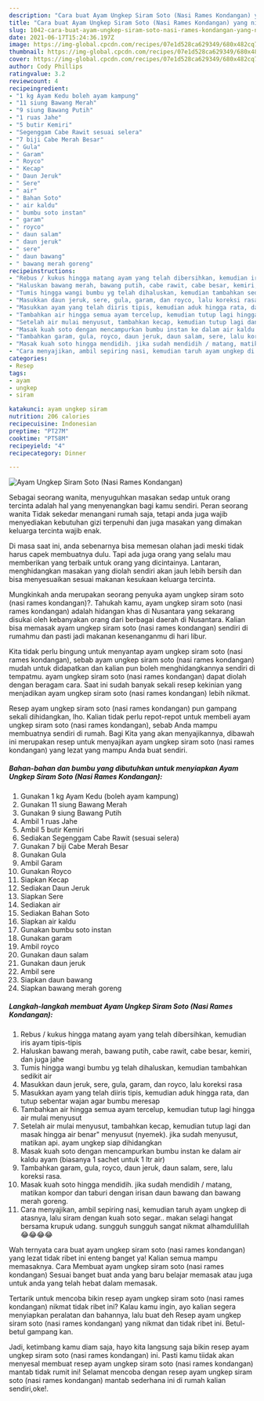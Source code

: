 ```yaml
---
description: "Cara buat Ayam Ungkep Siram Soto (Nasi Rames Kondangan) yang nikmat Untuk Jualan"
title: "Cara buat Ayam Ungkep Siram Soto (Nasi Rames Kondangan) yang nikmat Untuk Jualan"
slug: 1042-cara-buat-ayam-ungkep-siram-soto-nasi-rames-kondangan-yang-nikmat-untuk-jualan
date: 2021-06-17T15:24:36.197Z
image: https://img-global.cpcdn.com/recipes/07e1d528ca629349/680x482cq70/ayam-ungkep-siram-soto-nasi-rames-kondangan-foto-resep-utama.jpg
thumbnail: https://img-global.cpcdn.com/recipes/07e1d528ca629349/680x482cq70/ayam-ungkep-siram-soto-nasi-rames-kondangan-foto-resep-utama.jpg
cover: https://img-global.cpcdn.com/recipes/07e1d528ca629349/680x482cq70/ayam-ungkep-siram-soto-nasi-rames-kondangan-foto-resep-utama.jpg
author: Cody Phillips
ratingvalue: 3.2
reviewcount: 4
recipeingredient:
- "1 kg Ayam Kedu boleh ayam kampung"
- "11 siung Bawang Merah"
- "9 siung Bawang Putih"
- "1 ruas Jahe"
- "5 butir Kemiri"
- "Segenggam Cabe Rawit sesuai selera"
- "7 biji Cabe Merah Besar"
- " Gula"
- " Garam"
- " Royco"
- " Kecap"
- " Daun Jeruk"
- " Sere"
- " air"
- " Bahan Soto"
- " air kaldu"
- " bumbu soto instan"
- " garam"
- " royco"
- " daun salam"
- " daun jeruk"
- " sere"
- " daun bawang"
- " bawang merah goreng"
recipeinstructions:
- "Rebus / kukus hingga matang ayam yang telah dibersihkan, kemudian iris ayam tipis-tipis"
- "Haluskan bawang merah, bawang putih, cabe rawit, cabe besar, kemiri, dan juga jahe"
- "Tumis hingga wangi bumbu yg telah dihaluskan, kemudian tambahkan sedikit air"
- "Masukkan daun jeruk, sere, gula, garam, dan royco, lalu koreksi rasa"
- "Masukkan ayam yang telah diiris tipis, kemudian aduk hingga rata, dan tutup sebentar wajan agar bumbu meresap"
- "Tambahkan air hingga semua ayam tercelup, kemudian tutup lagi hingga air mulai menyusut"
- "Setelah air mulai menyusut, tambahkan kecap, kemudian tutup lagi dan masak hingga air benar&#34; menyusut (nyemek). jika sudah menyusut, matikan api. ayam ungkep siap dihidangkan"
- "Masak kuah soto dengan mencampurkan bumbu instan ke dalam air kaldu ayam (biasanya 1 sachet untuk 1 ltr air)"
- "Tambahkan garam, gula, royco, daun jeruk, daun salam, sere, lalu koreksi rasa."
- "Masak kuah soto hingga mendidih. jika sudah mendidih / matang, matikan kompor dan taburi dengan irisan daun bawang dan bawang merah goreng."
- "Cara menyajikan, ambil sepiring nasi, kemudian taruh ayam ungkep di atasnya, lalu siram dengan kuah soto segar.. makan selagi hangat bersama krupuk udang. sungguh sungguh sangat nikmat alhamdulillah 😂😂😂😂"
categories:
- Resep
tags:
- ayam
- ungkep
- siram

katakunci: ayam ungkep siram 
nutrition: 206 calories
recipecuisine: Indonesian
preptime: "PT27M"
cooktime: "PT58M"
recipeyield: "4"
recipecategory: Dinner

---
```



![Ayam Ungkep Siram Soto (Nasi Rames Kondangan)](https://img-global.cpcdn.com/recipes/07e1d528ca629349/680x482cq70/ayam-ungkep-siram-soto-nasi-rames-kondangan-foto-resep-utama.jpg)

Sebagai seorang wanita, menyuguhkan masakan sedap untuk orang tercinta adalah hal yang menyenangkan bagi kamu sendiri. Peran seorang  wanita Tidak sekedar menangani rumah saja, tetapi anda juga wajib menyediakan kebutuhan gizi terpenuhi dan juga masakan yang dimakan keluarga tercinta wajib enak.

Di masa  saat ini, anda sebenarnya bisa memesan olahan jadi meski tidak harus capek membuatnya dulu. Tapi ada juga orang yang selalu mau memberikan yang terbaik untuk orang yang dicintainya. Lantaran, menghidangkan masakan yang diolah sendiri akan jauh lebih bersih dan bisa menyesuaikan sesuai makanan kesukaan keluarga tercinta. 



Mungkinkah anda merupakan seorang penyuka ayam ungkep siram soto (nasi rames kondangan)?. Tahukah kamu, ayam ungkep siram soto (nasi rames kondangan) adalah hidangan khas di Nusantara yang sekarang disukai oleh kebanyakan orang dari berbagai daerah di Nusantara. Kalian bisa memasak ayam ungkep siram soto (nasi rames kondangan) sendiri di rumahmu dan pasti jadi makanan kesenanganmu di hari libur.

Kita tidak perlu bingung untuk menyantap ayam ungkep siram soto (nasi rames kondangan), sebab ayam ungkep siram soto (nasi rames kondangan) mudah untuk didapatkan dan kalian pun boleh menghidangkannya sendiri di tempatmu. ayam ungkep siram soto (nasi rames kondangan) dapat diolah dengan beragam cara. Saat ini sudah banyak sekali resep kekinian yang menjadikan ayam ungkep siram soto (nasi rames kondangan) lebih nikmat.

Resep ayam ungkep siram soto (nasi rames kondangan) pun gampang sekali dihidangkan, lho. Kalian tidak perlu repot-repot untuk membeli ayam ungkep siram soto (nasi rames kondangan), sebab Anda mampu membuatnya sendiri di rumah. Bagi Kita yang akan menyajikannya, dibawah ini merupakan resep untuk menyajikan ayam ungkep siram soto (nasi rames kondangan) yang lezat yang mampu Anda buat sendiri.

<!--inarticleads1-->

##### Bahan-bahan dan bumbu yang dibutuhkan untuk menyiapkan Ayam Ungkep Siram Soto (Nasi Rames Kondangan):

1. Gunakan 1 kg Ayam Kedu (boleh ayam kampung)
1. Gunakan 11 siung Bawang Merah
1. Gunakan 9 siung Bawang Putih
1. Ambil 1 ruas Jahe
1. Ambil 5 butir Kemiri
1. Sediakan Segenggam Cabe Rawit (sesuai selera)
1. Gunakan 7 biji Cabe Merah Besar
1. Gunakan  Gula
1. Ambil  Garam
1. Gunakan  Royco
1. Siapkan  Kecap
1. Sediakan  Daun Jeruk
1. Siapkan  Sere
1. Sediakan  air
1. Sediakan  Bahan Soto
1. Siapkan  air kaldu
1. Gunakan  bumbu soto instan
1. Gunakan  garam
1. Ambil  royco
1. Gunakan  daun salam
1. Gunakan  daun jeruk
1. Ambil  sere
1. Siapkan  daun bawang
1. Siapkan  bawang merah goreng




<!--inarticleads2-->

##### Langkah-langkah membuat Ayam Ungkep Siram Soto (Nasi Rames Kondangan):

1. Rebus / kukus hingga matang ayam yang telah dibersihkan, kemudian iris ayam tipis-tipis
1. Haluskan bawang merah, bawang putih, cabe rawit, cabe besar, kemiri, dan juga jahe
1. Tumis hingga wangi bumbu yg telah dihaluskan, kemudian tambahkan sedikit air
1. Masukkan daun jeruk, sere, gula, garam, dan royco, lalu koreksi rasa
1. Masukkan ayam yang telah diiris tipis, kemudian aduk hingga rata, dan tutup sebentar wajan agar bumbu meresap
1. Tambahkan air hingga semua ayam tercelup, kemudian tutup lagi hingga air mulai menyusut
1. Setelah air mulai menyusut, tambahkan kecap, kemudian tutup lagi dan masak hingga air benar&#34; menyusut (nyemek). jika sudah menyusut, matikan api. ayam ungkep siap dihidangkan
1. Masak kuah soto dengan mencampurkan bumbu instan ke dalam air kaldu ayam (biasanya 1 sachet untuk 1 ltr air)
1. Tambahkan garam, gula, royco, daun jeruk, daun salam, sere, lalu koreksi rasa.
1. Masak kuah soto hingga mendidih. jika sudah mendidih / matang, matikan kompor dan taburi dengan irisan daun bawang dan bawang merah goreng.
1. Cara menyajikan, ambil sepiring nasi, kemudian taruh ayam ungkep di atasnya, lalu siram dengan kuah soto segar.. makan selagi hangat bersama krupuk udang. sungguh sungguh sangat nikmat alhamdulillah 😂😂😂😂




Wah ternyata cara buat ayam ungkep siram soto (nasi rames kondangan) yang lezat tidak ribet ini enteng banget ya! Kalian semua mampu memasaknya. Cara Membuat ayam ungkep siram soto (nasi rames kondangan) Sesuai banget buat anda yang baru belajar memasak atau juga untuk anda yang telah hebat dalam memasak.

Tertarik untuk mencoba bikin resep ayam ungkep siram soto (nasi rames kondangan) nikmat tidak ribet ini? Kalau kamu ingin, ayo kalian segera menyiapkan peralatan dan bahannya, lalu buat deh Resep ayam ungkep siram soto (nasi rames kondangan) yang nikmat dan tidak ribet ini. Betul-betul gampang kan. 

Jadi, ketimbang kamu diam saja, hayo kita langsung saja bikin resep ayam ungkep siram soto (nasi rames kondangan) ini. Pasti kamu tiidak akan menyesal membuat resep ayam ungkep siram soto (nasi rames kondangan) mantab tidak rumit ini! Selamat mencoba dengan resep ayam ungkep siram soto (nasi rames kondangan) mantab sederhana ini di rumah kalian sendiri,oke!.

